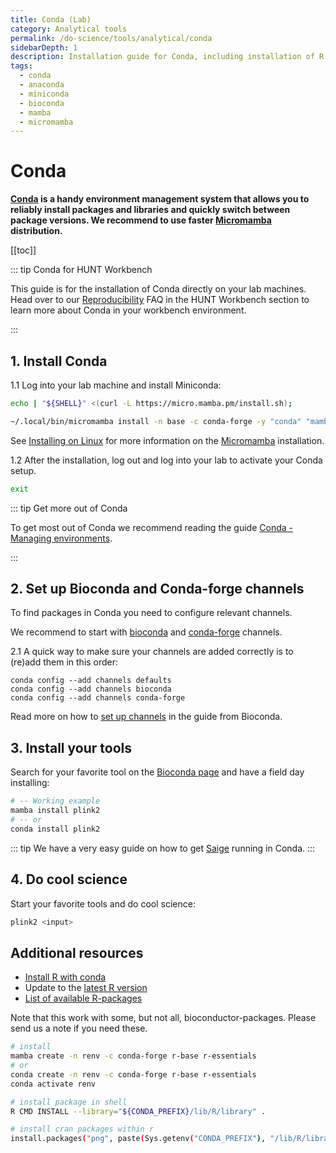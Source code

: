 ```yaml
---
title: Conda (Lab)
category: Analytical tools
permalink: /do-science/tools/analytical/conda
sidebarDepth: 1
description: Installation guide for Conda, including installation of R packages using Conda.
tags:
  - conda
  - anaconda
  - miniconda
  - bioconda
  - mamba
  - micromamba
---
```


# Conda

**[Conda](https://conda.io/en/latest/) is a handy environment management system that allows you to reliably install packages and libraries and quickly switch between package versions. We recommend to use faster [Micromamba](https://mamba.readthedocs.io/en/latest/user_guide/micromamba.html) distribution.**

[[toc]]

::: tip Conda for HUNT Workbench

This guide is for the installation of Conda directly on your lab machines. Head over to our [Reproducibility](/do-science/hunt-workbench/faq/#reproducibility) FAQ in the HUNT Workbench section to learn more about Conda in your workbench environment.

:::


## 1. Install Conda

1.1 Log into your lab machine and install Miniconda:

```bash
echo | "${SHELL}" <(curl -L https://micro.mamba.pm/install.sh);

~/.local/bin/micromamba install -n base -c conda-forge -y "conda" "mamba"
```

See [Installing on Linux](https://conda.io/projects/conda/en/latest/user-guide/install/linux.html)
for more information on the [Micromamba](https://mamba.readthedocs.io/en/latest/installation/micromamba-installation.html) installation.

1.2 After the installation, log out and log into your lab to activate your Conda setup.

```bash
exit
```

::: tip Get more out of Conda

To get most out of Conda we recommend reading the guide
[Conda - Managing environments](https://docs.conda.io/projects/conda/en/latest/user-guide/tasks/manage-environments.html).

:::


## 2. Set up Bioconda and Conda-forge channels

To find packages in Conda you need to configure relevant channels.

We recommend to start with [bioconda](https://anaconda.org/bioconda) and [conda-forge](https://anaconda.org/conda-forge) channels.

2.1 A quick way to make sure your channels are added correctly is to (re)add them in this order:

```
conda config --add channels defaults
conda config --add channels bioconda
conda config --add channels conda-forge
```

Read more on how to [set up channels](https://bioconda.github.io/) in the guide from Bioconda.

## 3. Install your tools

Search for your favorite tool on the [Bioconda page](https://bioconda.github.io/search.html?q=) and have a field day installing:

```bash
# -- Working example
mamba install plink2
# -- or
conda install plink2
```

::: tip
We have a very easy guide on how to get [Saige](/do-science/tools/analytical/saige/) running in Conda.
:::

## 4. Do cool science

Start your favorite tools and do cool science:

```bash
plink2 <input>
```

## Additional resources

- [Install R with conda](https://conda.io/docs/user-guide/tasks/use-r-with-conda.html)
- Update to the [latest R version](https://anaconda.org/conda-forge/r-base)
- [List of available R-packages](https://repo.continuum.io/pkgs/r/linux-64/)

Note that this work with some, but not all, bioconductor-packages. Please send us a note if you need these.

```bash
# install
mamba create -n renv -c conda-forge r-base r-essentials
# or
conda create -n renv -c conda-forge r-base r-essentials
conda activate renv

# install package in shell
R CMD INSTALL --library="${CONDA_PREFIX}/lib/R/library" .

# install cran packages within r
install.packages("png", paste(Sys.getenv("CONDA_PREFIX"), "/lib/R/library", sep=""))
```
